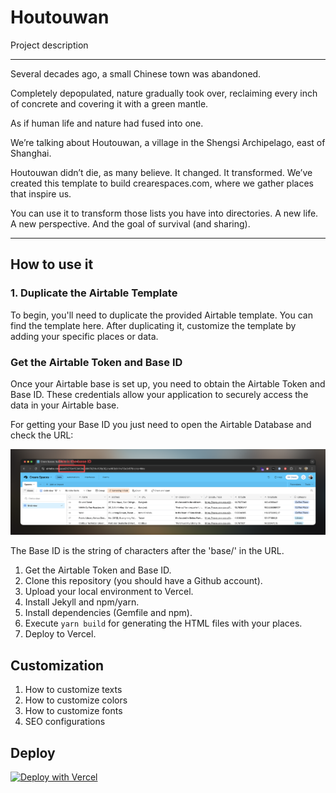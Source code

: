 # Houtouwan

Project description

---

Several decades ago, a small Chinese town was abandoned.

Completely depopulated, nature gradually took over, reclaiming every inch of concrete and covering it with a green mantle.

As if human life and nature had fused into one.

We’re talking about Houtouwan, a village in the Shengsi Archipelago, east of Shanghai.

Houtouwan didn’t die, as many believe. It changed. It transformed. We’ve created this template to build crearespaces.com, where we gather places that inspire us.

You can use it to transform those lists you have into directories. A new life. A new perspective. And the goal of survival (and sharing).

---

## How to use it


### 1. Duplicate the Airtable Template

To begin, you'll need to duplicate the provided Airtable template. You can find the template here. After duplicating it, customize the template by adding your specific places or data.

### Get the Airtable Token and Base ID

Once your Airtable base is set up, you need to obtain the Airtable Token and Base ID. These credentials allow your application to securely access the data in your Airtable base.

For getting your Base ID you just need to open the Airtable Database and check the URL:

![Airtable Base ID](assets/images/documentation/base_id.png)

The Base ID is the string of characters after the 'base/' in the URL.


1. Get the Airtable Token and Base ID.
2. Clone this repository (you should have a Github account).
3. Upload your local environment to Vercel.
4. Install Jekyll and npm/yarn.
5. Install dependencies (Gemfile and npm).
6. Execute `yarn build` for generating the HTML files with your places.
7. Deploy to Vercel.

## Customization

1. How to customize texts
2. How to customize colors
3. How to customize fonts
4. SEO configurations

## Deploy

[![Deploy with Vercel](https://vercel.com/button)](https://vercel.com/new/clone?repository-url=https%3A%2F%2Fgithub.com%2Falbertogalca%2Fhoutouwan)
